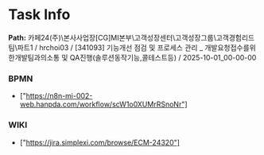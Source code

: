 # Task Info

**Path:** 카페24(주)\본사사업장\[CG]MI본부\고객성장센터\고객성장그룹\고객경험리드팀\파트1 / hrchoi03 / [341093] 기능개선 점검 및 프로세스 관리 _ 개발요청접수를위한개발팀과의소통 및 QA진행(솔루션동작기능,콜테스트등) / 2025-10-01_00-00-00

### BPMN
- ["https://n8n-mi-002-web.hanpda.com/workflow/scW1o0XUMrRSnoNr"]

### WIKI
- ["https://jira.simplexi.com/browse/ECM-24320"]

